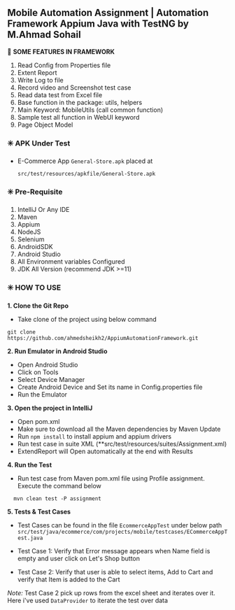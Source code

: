## Mobile Automation Assignment | Automation Framework Appium Java with TestNG by M.Ahmad Sohail

🔆 **SOME FEATURES IN FRAMEWORK**

1. Read Config from Properties file
2. Extent Report
3. Write Log to file
4. Record video and Screenshot test case
5. Read data test from Excel file
6. Base function in the package: utils, helpers
7. Main Keyword: MobileUtils (call common function)
8. Sample test all function in WebUI keyword
9. Page Object Model

### ✳️ **APK Under Test**
- E-Commerce App `General-Store.apk` placed at

  ```src/test/resources/apkfile/General-Store.apk```

### ✳️ **Pre-Requisite**
1. IntelliJ Or Any IDE
2. Maven
3. Appium
4. NodeJS
5. Selenium
6. AndroidSDK
7. Android Studio
8. All Environment variables Configured
9. JDK All Version (recommend JDK >=11)

### ✳️ **HOW TO USE**

**1. Clone the Git Repo**

- Take clone of the project using below command
```
git clone https://github.com/ahmedsheikh2/AppiumAutomationFramework.git
```

**2. Run Emulator in Android Studio**
- Open Android Studio
- Click on Tools
- Select Device Manager
- Create Android Device and Set its name in Config.properties file
- Run the Emulator

**3. Open the project in IntelliJ**

- Open pom.xml
- Make sure to download all the Maven dependencies by Maven Update
- Run `npm install` to install appium and appium drivers
- Run test case in suite XML (**src/test/resources/suites/Assignment.xml)
- ExtendReport will Open automatically at the end with Results

**4. Run the Test**
- Run test case from Maven pom.xml file using Profile assignment. Execute the command below
```
  mvn clean test -P assignment
```

**5. Tests & Test Cases**
- Test Cases can be found in the file `EcommerceAppTest` under below path
```src/test/java/ecommerce/com/projects/mobile/testcases/ECommerceAppTest.java```


- Test Case 1: Verify that Error message appears when Name field is empty and user click on Let's Shop button
- Test Case 2: Verify that user is able to select items, Add to Cart and verify that Item is added to the Cart

*Note:* Test Case 2 pick up rows from the excel sheet and iterates over it. Here i've used `DataProvider` to iterate the test over data